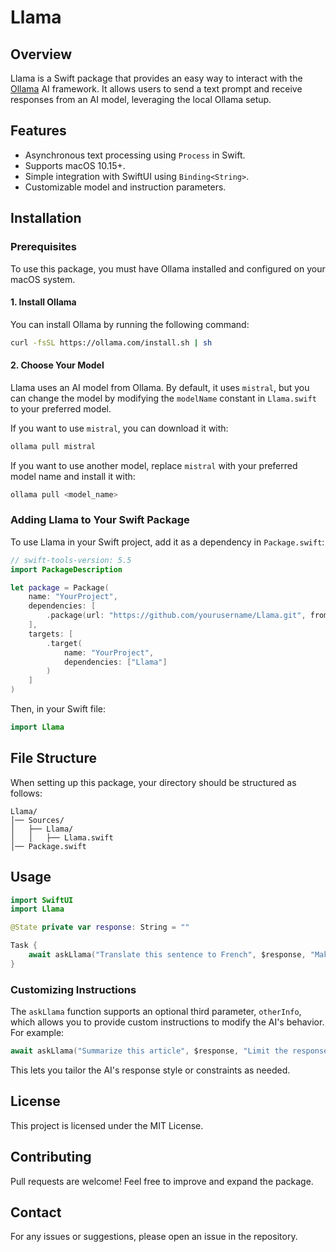 # Llama

## Overview
Llama is a Swift package that provides an easy way to interact with the [Ollama](https://ollama.com) AI framework. It allows users to send a text prompt and receive responses from an AI model, leveraging the local Ollama setup.

## Features
- Asynchronous text processing using `Process` in Swift.
- Supports macOS 10.15+.
- Simple integration with SwiftUI using `Binding<String>`.
- Customizable model and instruction parameters.

## Installation

### Prerequisites
To use this package, you must have Ollama installed and configured on your macOS system.

#### 1. Install Ollama
You can install Ollama by running the following command:
```sh
curl -fsSL https://ollama.com/install.sh | sh
```

#### 2. Choose Your Model
Llama uses an AI model from Ollama. By default, it uses `mistral`, but you can change the model by modifying the `modelName` constant in `Llama.swift` to your preferred model.

If you want to use `mistral`, you can download it with:
```sh
ollama pull mistral
```

If you want to use another model, replace `mistral` with your preferred model name and install it with:
```sh
ollama pull <model_name>
```

### Adding Llama to Your Swift Package
To use Llama in your Swift project, add it as a dependency in `Package.swift`:

```swift
// swift-tools-version: 5.5
import PackageDescription

let package = Package(
    name: "YourProject",
    dependencies: [
        .package(url: "https://github.com/yourusername/Llama.git", from: "1.0.0")
    ],
    targets: [
        .target(
            name: "YourProject",
            dependencies: ["Llama"]
        )
    ]
)
```

Then, in your Swift file:
```swift
import Llama
```

## File Structure
When setting up this package, your directory should be structured as follows:
```
Llama/
│── Sources/
│   ├── Llama/
│   │   ├── Llama.swift
│── Package.swift
```

## Usage
```swift
import SwiftUI
import Llama

@State private var response: String = ""

Task {
    await askLlama("Translate this sentence to French", $response, "Make sure to use formal language.")
}
```

### Customizing Instructions
The `askLlama` function supports an optional third parameter, `otherInfo`, which allows you to provide custom instructions to modify the AI's behavior. For example:
```swift
await askLlama("Summarize this article", $response, "Limit the response to 3 sentences.")
```
This lets you tailor the AI's response style or constraints as needed.

## License
This project is licensed under the MIT License.

## Contributing
Pull requests are welcome! Feel free to improve and expand the package.

## Contact
For any issues or suggestions, please open an issue in the repository.

